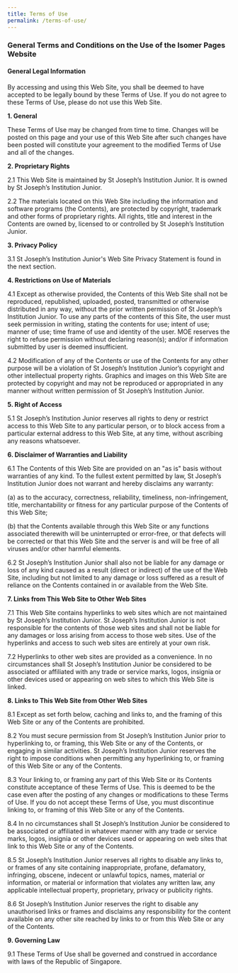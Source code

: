 ```yaml
---
title: Terms of Use
permalink: /terms-of-use/
---
```

### **General Terms and Conditions on the Use of the Isomer Pages Website**

#### **General Legal Information**

By accessing and using this Web Site, you shall be deemed to have accepted to be legally bound by these Terms of Use. If you do not agree to these Terms of Use, please do not use this Web Site.

  

**1\. General**

These Terms of Use may be changed from time to time. Changes will be posted on this page and your use of this Web Site after such changes have been posted will constitute your agreement to the modified Terms of Use and all of the changes.

  

**2\. Proprietary Rights**

2.1 This Web Site is maintained by St Joseph’s Institution Junior. It is owned by St Joseph’s Institution Junior.

  

2.2 The materials located on this Web Site including the information and software programs (the Contents), are protected by copyright, trademark and other forms of proprietary rights. All rights, title and interest in the Contents are owned by, licensed to or controlled by St Joseph’s Institution Junior.

  

**3\. Privacy Policy**

3.1 St Joseph’s Institution Junior's Web Site Privacy Statement is found in the next section.

  

**4\. Restrictions on Use of Materials**

4.1 Except as otherwise provided, the Contents of this Web Site shall not be reproduced, republished, uploaded, posted, transmitted or otherwise distributed in any way, without the prior written permission of St Joseph’s Institution Junior. To use any parts of the contents of this Site, the user must seek permission in writing, stating the contents for use; intent of use; manner of use; time frame of use and identity of the user. MOE reserves the right to refuse permission without declaring reason(s); and/or if information submitted by user is deemed insufficient.

  

4.2 Modification of any of the Contents or use of the Contents for any other purpose will be a violation of St Joseph’s Institution Junior’s copyright and other intellectual property rights. Graphics and images on this Web Site are protected by copyright and may not be reproduced or appropriated in any manner without written permission of St Joseph’s Institution Junior.

  

**5\. Right of Access**

5.1 St Joseph’s Institution Junior reserves all rights to deny or restrict access to this Web Site to any particular person, or to block access from a particular external address to this Web Site, at any time, without ascribing any reasons whatsoever.

  

**6\. Disclaimer of Warranties and Liability**

6.1 The Contents of this Web Site are provided on an "as is" basis without warranties of any kind. To the fullest extent permitted by law, St Joseph’s Institution Junior does not warrant and hereby disclaims any warranty:

(a) as to the accuracy, correctness, reliability, timeliness, non-infringement, title, merchantability or fitness for any particular purpose of the Contents of this Web Site;

(b) that the Contents available through this Web Site or any functions associated therewith will be uninterrupted or error-free, or that defects will be corrected or that this Web Site and the server is and will be free of all viruses and/or other harmful elements.

  

6.2 St Joseph’s Institution Junior shall also not be liable for any damage or loss of any kind caused as a result (direct or indirect) of the use of the Web Site, including but not limited to any damage or loss suffered as a result of reliance on the Contents contained in or available from the Web Site.

  

**7\. Links from This Web Site to Other Web Sites**

7.1 This Web Site contains hyperlinks to web sites which are not maintained by St Joseph’s Institution Junior. St Joseph’s Institution Junior is not responsible for the contents of those web sites and shall not be liable for any damages or loss arising from access to those web sites. Use of the hyperlinks and access to such web sites are entirely at your own risk.

  

7.2 Hyperlinks to other web sites are provided as a convenience. In no circumstances shall St Joseph’s Institution Junior be considered to be associated or affiliated with any trade or service marks, logos, insignia or other devices used or appearing on web sites to which this Web Site is linked.

  

**8\. Links to This Web Site from Other Web Sites**

8.1 Except as set forth below, caching and links to, and the framing of this Web Site or any of the Contents are prohibited.

  

8.2 You must secure permission from St Joseph’s Institution Junior prior to hyperlinking to, or framing, this Web Site or any of the Contents, or engaging in similar activities. St Joseph’s Institution Junior reserves the right to impose conditions when permitting any hyperlinking to, or framing of this Web Site or any of the Contents.

  

8.3 Your linking to, or framing any part of this Web Site or its Contents constitute acceptance of these Terms of Use. This is deemed to be the case even after the posting of any changes or modifications to these Terms of Use. If you do not accept these Terms of Use, you must discontinue linking to, or framing of this Web Site or any of the Contents.

  

8.4 In no circumstances shall St Joseph’s Institution Junior be considered to be associated or affiliated in whatever manner with any trade or service marks, logos, insignia or other devices used or appearing on web sites that link to this Web Site or any of the Contents.

  

8.5 St Joseph’s Institution Junior reserves all rights to disable any links to, or frames of any site containing inappropriate, profane, defamatory, infringing, obscene, indecent or unlawful topics, names, material or information, or material or information that violates any written law, any applicable intellectual property, proprietary, privacy or publicity rights.

  

8.6 St Joseph’s Institution Junior reserves the right to disable any unauthorised links or frames and disclaims any responsibility for the content available on any other site reached by links to or from this Web Site or any of the Contents.  

  

**9\. Governing Law**

9.1 These Terms of Use shall be governed and construed in accordance with laws of the Republic of Singapore.
